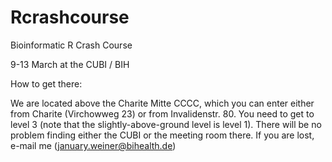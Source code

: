 # Rcrashcourse
Bioinformatic R Crash Course

9-13 March at the CUBI / BIH

How to get there:

We are located above the Charite Mitte CCCC, which you can enter either
from Charite (Virchowweg 23) or from Invalidenstr. 80. You need to get to
level 3 (note that the slightly-above-ground level is level 1). There will
be no problem finding either the CUBI or the meeting room there. If you are
lost, e-mail me (january.weiner@bihealth.de)
